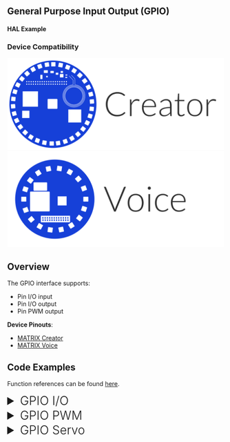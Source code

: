 <h2 style="padding-top:0">General Purpose Input Output (GPIO)</h2>
<h4 style="padding-top:0">HAL Example</h4>

### Device Compatibility

<img class="creator-compatibility-icon" src="../../img/creator-icon.svg">
<img class="voice-compatibility-icon" src="../../img/voice-icon.svg">

## Overview

The GPIO interface supports:

- Pin I/O input
- Pin I/O output
- Pin PWM output

**Device Pinouts**:

- [MATRIX Creator](/matrix-creator/resources/pinout.md)
- [MATRIX Voice](/matrix-voice/resources/pinout.md)

## Code Examples

Function references can be found [here](/matrix-hal/reference/gpio).

<details>
<summary style="font-size: 1.75rem; font-weight: 300;">GPIO I/O</summary>
The following section shows how to use GPIO in digital I/O mode for output and input. You can download this example <a href="https://raw.githubusercontent.com/matrix-io/matrix-hal-examples/master/gpio/gpio_io.cpp" target="_blank">here</a>.

This example outputs raw audio files.

<details open>
<summary style="font-size: 1.5rem; font-weight: 300;">Include Statements</summary>
To begin working with the GPIO you need to include these header files.

```language-cpp
// System calls
#include <unistd.h>
// Input/output streams and functions
#include <iostream>

// Interfaces with GPIO
#include "matrix_hal/gpio_control.h"
// Communicates with MATRIX device
#include "matrix_hal/matrixio_bus.h"
```

</details>

<details open>
<summary style="font-size: 1.5rem; font-weight: 300;">Initial Variables</summary>
These initial variables are used in the example.

```language-cpp
// GPIOOutputMode is 1
const uint16_t GPIOOutputMode = 1;
// GPIOInputMode is 0
const uint16_t GPIOInputMode = 0;

// Holds desired GPIO pin for output [0-15]
uint16_t pin_out;
// Holds desired output state
uint16_t pin_out_state;
// Holds desired GPIO pin for input [0-15]
uint16_t pin_in;
```

</details>

<details open>
<summary style="font-size: 1.5rem; font-weight: 300;">Initial Setup</summary>
You'll then need to setup `MatrixIOBus` in order to communicate with the hardware on your MATRIX device.

```language-cpp
int main() {
  // Create MatrixIOBus object for hardware communication
  matrix_hal::MatrixIOBus bus;
  // Initialize bus and exit program if error occurs
  if (!bus.Init()) return false;
```

</details>

<details open>
<summary style="font-size: 1.5rem; font-weight: 300;">Main Setup</summary>
Now we will create our `GPIOControl` object and use it to output and input a digital GPIO signal.

```language-cpp
  // The following code is part of main()

  // Create GPIOControl object
  matrix_hal::GPIOControl gpio;
  // Set gpio to use MatrixIOBus bus
  gpio.Setup(&bus);

  // Prompt user for GPIO pin
  std::cout << "Select Pin [0-15] For Output: ";
  // Log user input
  std::cin >> pin_out;
  // Prompt user for GPIO state
  std::cout << "Pin Output State [0-1] : ";
  // Log user input
  std::cin >> pin_out_state;
  // Prompt user for GPIO pin
  std::cout << "Select Pin [0-15] For Input: ";
  // Log user input
  std::cin >> pin_in;

  // Set pin_out mode to output
  gpio.SetMode(pin_out, GPIOOutputMode);

  // Set pin_in mode to input
  gpio.SetMode(pin_in, GPIOInputMode);

  // Set pin_out to output pin_out_state
  gpio.SetGPIOValue(pin_out, pin_out_state);

  // Endless loop
  while (true) {
    // Get state of pin_in
    uint16_t pin_in_state = gpio.GetGPIOValue(pin_in);
    // Clear console
    std::system("clear");
    // Output pin_out info to console
    std::cout << "[ Output Pin : " << pin_out << " ]"
              << " [ Output State : " << pin_out_state << " ]" << std::endl;
    // Output pin_in info to console
    std::cout << "[ Input Pin : " << pin_in << " ]"
              << " [ Input State : " << pin_in_state << " ]" << std::endl;
    // Sleep for 10000 microseconds
    usleep(10000);
  }

  return 0;
}
```

</details>

</details>

<details>
<summary style="font-size: 1.75rem; font-weight: 300;">GPIO PWM</summary>
The following section shows how to use GPIO in PWM mode for PWM output. You can download this example <a href="https://raw.githubusercontent.com/matrix-io/matrix-hal-examples/master/gpio/gpio_pwm.cpp" target="_blank">here</a>.

<details open>
<summary style="font-size: 1.5rem; font-weight: 300;">Include Statements</summary>
To begin working with the GPIO you need to include these header files.

```language-cpp
// Input/output streams and functions
#include <iostream>

// Interfaces with GPIO
#include "matrix_hal/gpio_control.h"
// Communicates with MATRIX device
#include "matrix_hal/matrixio_bus.h"
```

</details>

<details open>
<summary style="font-size: 1.5rem; font-weight: 300;">Initial Variables</summary>
These initial variables are used in the example.

```language-cpp
// GPIOOutputMode is 1
const uint16_t GPIOOutputMode = 1;
// GPIOInputMode is 0
const uint16_t GPIOInputMode = 0;
// PWMFunction is 1
const uint16_t PWMFunction = 1;

// Holds desired PWM frequency
float frequency;
// Holds desired PWM duty percentage
float percentage;
// Holds desired GPIO pin [0-15]
uint16_t pin;
```

</details>

<details open>
<summary style="font-size: 1.5rem; font-weight: 300;">Initial Setup</summary>
You'll then need to setup `MatrixIOBus` in order to communicate with the hardware on your MATRIX device.

```language-cpp
int main() {
  // Create MatrixIOBus object for hardware communication
  matrix_hal::MatrixIOBus bus;
  // Initialize bus and exit program if error occurs
  if (!bus.Init()) return false;
```

</details>

<details open>
<summary style="font-size: 1.5rem; font-weight: 300;">Main Setup</summary>
Now we will create our `GPIOControl` object and use it to output and input a digital GPIO signal.

```language-cpp
  // The following code is part of main()

  // Create GPIOControl object
  matrix_hal::GPIOControl gpio;
  // Set gpio to use MatrixIOBus bus
  gpio.Setup(&bus);

  // Prompt user for GPIO pin
  std::cout << "Select Pin [0-15] : ";
  // Log user input
  std::cin >> pin;
  // Prompt user for PWM frequency
  std::cout << "Select Frequency (in Hz) : ";
  // Log user input
  std::cin >> frequency;
  // Prompt user for PWM duty percentage
  std::cout << "Select Duty Percentage : ";
  // Log user input
  std::cin >> percentage;

  // Set pin mode to output
  gpio.SetMode(pin, GPIOOutputMode);
  // Set pin function to PWM
  gpio.SetFunction(pin, PWMFunction);

  // If setting PWM returns an error, log it
  // SetPWM function carries out PWM logic and outputs PWM signal
  if (!gpio.SetPWM(frequency, percentage, pin))
    // Output error to console
    std::cerr << "ERROR: invalid input" << std::endl;
  else
    // Else output GPIO PWM info to console
    std::cout << "[ Pin : " << pin << " ] [ Frequency : " << frequency
              << " ] [ Duty Percentage : " << percentage << " ]" << std::endl;

  return 0;
}
```

</details>

</details>

<details>
<summary style="font-size: 1.75rem; font-weight: 300;">GPIO Servo</summary>
The following section shows how to use GPIO in PWM mode for controlling a servo. You can download this example <a href="https://raw.githubusercontent.com/matrix-io/matrix-hal-examples/master/gpio/gpio_servo.cpp" target="_blank">here</a>.

<details open>
<summary style="font-size: 1.5rem; font-weight: 300;">Include Statements</summary>
To begin working with the GPIO you need to include these header files.

```language-cpp
// Input/output streams and functions
#include <iostream>

// Interfaces with GPIO
#include "matrix_hal/gpio_control.h"
// Communicates with MATRIX device
#include "matrix_hal/matrixio_bus.h"
```

</details>

<details open>
<summary style="font-size: 1.5rem; font-weight: 300;">Initial Variables</summary>
These initial variables are used in the example.

```language-cpp
// GPIOOutputMode is 1
const uint16_t GPIOOutputMode = 1;
// GPIOInputMode is 0
const uint16_t GPIOInputMode = 0;

// PWMFunction is 1
const uint16_t PWMFunction = 1;

// Holds desired PWM frequency
float frequency;
// Holds desired PWM duty percentage
float percentage;
// Holds desired GPIO pin [0-15]
uint16_t pin;
// Holds desired servo angle
float angle;
// Holds servo minimum pulse length (for calibration)
float min_pulse_ms;
```

</details>

<details open>
<summary style="font-size: 1.5rem; font-weight: 300;">Initial Setup</summary>
You'll then need to setup `MatrixIOBus` in order to communicate with the hardware on your MATRIX device.

```language-cpp
int main() {
  // Create MatrixIOBus object for hardware communication
  matrix_hal::MatrixIOBus bus;
  // Initialize bus and exit program if error occurs
  if (!bus.Init()) return false;
```

</details>

<details open>
<summary style="font-size: 1.5rem; font-weight: 300;">Main Setup</summary>
Now we will create our `GPIOControl` object and use it to output and input a digital GPIO signal.

Servo neutral position is achieved with a 1.5ms pulse, so by taking the minimum servo pulse (ms) the SetServoAngle function calibrates servo angle.
If unsure of min_pulse_ms enter `0.8`.

```language-cpp
  // The following code is part of main()

  // Create GPIOControl object
  matrix_hal::GPIOControl gpio;
  // Set gpio to use MatrixIOBus bus
  gpio.Setup(&bus);

  // Prompt user for GPIO pin
  std::cout << "Select Pin [0-15] : ";
  // Log user input
  std::cin >> pin;
  // Prompt user for servo angle
  std::cout << "Servo Angle : ";
  // Log user input
  std::cin >> angle;
  // Prompt user for servo minimum pulse length in ms (for calibration)
  std::cout << "Servo Min Pulse (ms) : ";
  // Log user input
  std::cin >> min_pulse_ms;

  // Set pin mode to output
  gpio.SetMode(pin, GPIOOutputMode);
  // Set pin function to PWM
  gpio.SetFunction(pin, PWMFunction);

  // If setting servo angle returns an error, log it
  // SetServoAngle function sets a servo angle based on the min_pulse_ms
  if (!gpio.SetServoAngle(angle, min_pulse_ms, pin))
    // Output error to console
    std::cerr << "ERROR: invalid input" << std::endl;
  else
    // Else output servo control info to console
    std::cout << "[ Pin : " << pin << " ]"
              << " [ Servo Angle : " << angle
              << " ] [ Servo Min Pulse (ms) : " << min_pulse_ms << " ] "
              << std::endl;

  return 0;
}
```

</details>

</details>